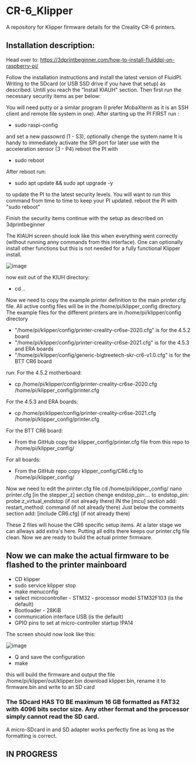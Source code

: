 # CR-6_Klipper
A repository for Klipper firmware details for the Creality CR-6 printers.

## Installation description:

Head over to: https://3dprintbeginner.com/how-to-install-fluiddpi-on-raspberry-pi/

Follow the installation instructions and install the latest version of FluidPI. Writing to the SDcard (or USB SSD drive if you have that setup) as described. Untill you reach the "Install KIAUH" section. Then first run the necessary security items as per below:

You will need putty or a similar program (I prefer MobaXterm as it is an SSH client and remote file system in one).
After starting up the PI FIRST run :
* sudo raspi-config

and set a new passowrd (1 - S3), optionally chenge the system name
It is handy to immediately activate the SPI port for later use with the acceleration sensor (3 - P4)
reboot the PI with 
* sudo reboot
 
After reboot run:
* sudo apt update && sudo apt upgrade -y

to update the PI to the latest security levels. You will want to run this command from time to time to keep your PI updated.
reboot the PI with "sudo reboot"
 
Finish the security items continue with the setup as described on 3dprintbeginner
 
The KIAUH screen should look like this when everything went correctly (without running anny commands from this interface). One can optionally install other functions but this is not needed for a fully functional Klipper install.

![image](https://user-images.githubusercontent.com/13643644/123164303-1004a700-d473-11eb-9999-e2fdb3fe8a28.png)


now exit out of the KIUH directory:
* cd ..

Now we need to copy the example printer definition to the main printer.cfg file. All active config files will be in the /home/pi/klipper_config directory. The example files for the different printers are in /home/pi/klipper/config directory
* "/home/pi/klipper/config/printer-creality-cr6se-2020.cfg" is for the 4.5.2 board
* "/home/pi/klipper/config/printer-creality-cr6se-2021.cfg" is for the 4.5.3 and ERA boards
* "/home/pi/klipper/config/generic-bigtreetech-skr-cr6-v1.0.cfg" is for the BTT CR6 board

run:
For the 4.5.2 motherboard:
* cp /home/pi/klipper/config/printer-creality-cr6se-2020.cfg /home/pi/klipper_config/printer.cfg

For the 4.5.3 and ERA boards:
* cp /home/pi/klipper/config/printer-creality-cr6se-2021.cfg /home/pi/klipper_config/printer.cfg

For the BTT CR6 board:
* From the GitHub copy the klipper_config/printer.cfg file from this repo to /home/pi/klipper_config/

For all boards:
* From the GitHub repo copy klipper_config/CR6.cfg to /home/pi/klipper_config/
 
Now we need to edit the printer.cfg file
cd /home/pi/klipper_config/
nano printer.cfg
[in the stepper_z] section chenge endstop_pin:... to endstop_pin: probe:z_virtual_endstop (if not already there)
IN the [mcu] section add: 
 restart_method: command (if not already there)
Just below the comments section add:
 [include CR6.cfg] (if not already there)

These 2 files will house the CR6 specific setup items. At a later stage we can allways add extra's here. Putting all edits there keeps our printer.cfg file clean.
Now we are ready to build the actual printer firmware.

## Now we can make the actual firmware to be flashed to the printer mainboard

* CD klipper
* sudo service klipper stop
* make menuconfig
* select microcontroller - STM32 - processor model STM32F103 (is the default) 
* Bootloader - 28KiB 
* communication interface USB (is the default)
* GPIO pins to set at micro-controller startup !PA14

The screen should now look like this:

![image](https://user-images.githubusercontent.com/13643644/123483020-6a823c80-d606-11eb-8dfc-3924ef9c4a7f.png)

* Q and save the configuration
* make

this will build the firmware and output the file /home/pi/klipper/out/klipper.bin
download klipper.bin, rename it to firmware.bin and write to an SD card
### The SDcard HAS TO BE maximum 16 GB formatted as FAT32 with 4096 bits sector size. Any other format and the processor simply cannot read the SD card.
A micro-SDcard in and SD adapter works perfectly fine as long as the formatting is correct.
 
 ## IN PROGRESS
